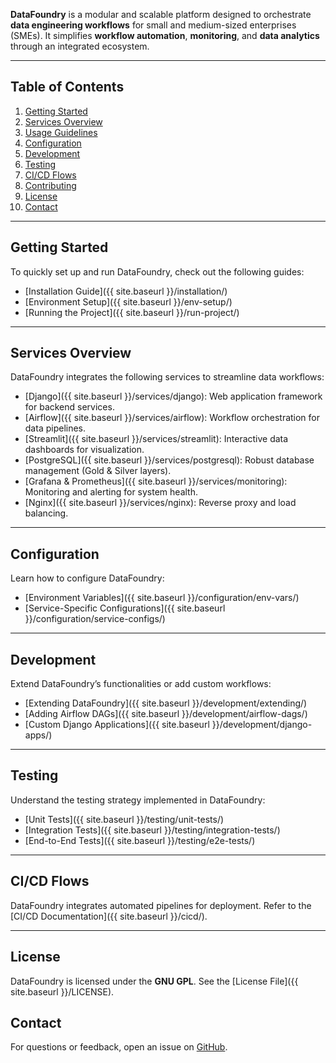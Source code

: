 **DataFoundry** is a modular and scalable platform designed to orchestrate **data engineering workflows** for small and medium-sized enterprises (SMEs). It simplifies **workflow automation**, **monitoring**, and **data analytics** through an integrated ecosystem.  

---

## Table of Contents  

1. [Getting Started](#getting-started)  
2. [Services Overview](#services-overview)  
3. [Usage Guidelines](#usage-guidelines)  
4. [Configuration](#configuration)  
5. [Development](#development)  
6. [Testing](#testing)  
7. [CI/CD Flows](#cicd-flows)  
8. [Contributing](#contributing)  
9. [License](#license)  
10. [Contact](#contact)  

---

## Getting Started  

To quickly set up and run DataFoundry, check out the following guides:  

- [Installation Guide]({{ site.baseurl }}/installation/)  
- [Environment Setup]({{ site.baseurl }}/env-setup/)  
- [Running the Project]({{ site.baseurl }}/run-project/)  

---

## Services Overview  

DataFoundry integrates the following services to streamline data workflows:  

- [Django]({{ site.baseurl }}/services/django): Web application framework for backend services.  
- [Airflow]({{ site.baseurl }}/services/airflow): Workflow orchestration for data pipelines.  
- [Streamlit]({{ site.baseurl }}/services/streamlit): Interactive data dashboards for visualization.  
- [PostgreSQL]({{ site.baseurl }}/services/postgresql): Robust database management (Gold & Silver layers).  
- [Grafana & Prometheus]({{ site.baseurl }}/services/monitoring): Monitoring and alerting for system health.  
- [Nginx]({{ site.baseurl }}/services/nginx): Reverse proxy and load balancing.  


---

## Configuration  

Learn how to configure DataFoundry:  

- [Environment Variables]({{ site.baseurl }}/configuration/env-vars/)  
- [Service-Specific Configurations]({{ site.baseurl }}/configuration/service-configs/)  

---

## Development  

Extend DataFoundry’s functionalities or add custom workflows:  

- [Extending DataFoundry]({{ site.baseurl }}/development/extending/)  
- [Adding Airflow DAGs]({{ site.baseurl }}/development/airflow-dags/)  
- [Custom Django Applications]({{ site.baseurl }}/development/django-apps/)  

---

## Testing  

Understand the testing strategy implemented in DataFoundry:  

- [Unit Tests]({{ site.baseurl }}/testing/unit-tests/)  
- [Integration Tests]({{ site.baseurl }}/testing/integration-tests/)  
- [End-to-End Tests]({{ site.baseurl }}/testing/e2e-tests/)  

---

## CI/CD Flows  

DataFoundry integrates automated pipelines for deployment. Refer to the [CI/CD Documentation]({{ site.baseurl }}/cicd/).  

---

## License  

DataFoundry is licensed under the **GNU GPL**. See the [License File]({{ site.baseurl }}/LICENSE).  

## Contact  

For questions or feedback, open an issue on [GitHub](https://github.com/leoBitto/DataFoundry/issues).  
